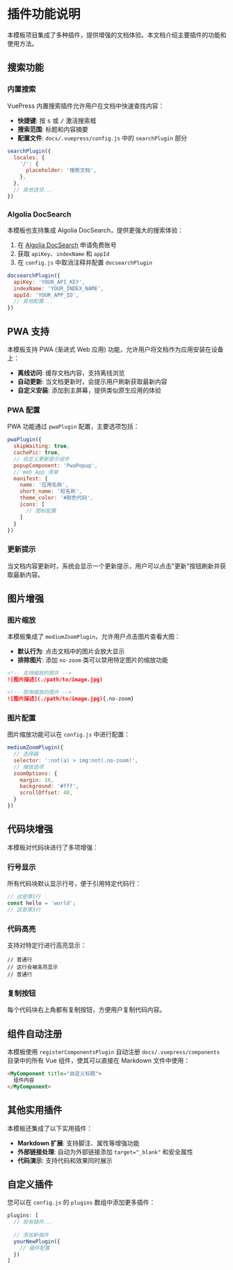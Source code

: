 # 插件功能说明

本模板项目集成了多种插件，提供增强的文档体验。本文档介绍主要插件的功能和使用方法。

## 搜索功能

### 内置搜索

VuePress 内置搜索插件允许用户在文档中快速查找内容：

- **快捷键**: 按 <kbd>s</kbd> 或 <kbd>/</kbd> 激活搜索框
- **搜索范围**: 标题和内容摘要
- **配置文件**: `docs/.vuepress/config.js` 中的 `searchPlugin` 部分

```js
searchPlugin({
  locales: {
    '/': {
      placeholder: '搜索文档',
    },
  },
  // 其他选项...
})
```

### Algolia DocSearch

本模板也支持集成 Algolia DocSearch，提供更强大的搜索体验：

1. 在 [Algolia DocSearch](https://docsearch.algolia.com/apply/) 申请免费账号
2. 获取 `apiKey`、`indexName` 和 `appId`
3. 在 `config.js` 中取消注释并配置 `docsearchPlugin`

```js
docsearchPlugin({
  apiKey: 'YOUR_API_KEY',
  indexName: 'YOUR_INDEX_NAME',
  appId: 'YOUR_APP_ID',
  // 其他配置...
})
```

## PWA 支持

本模板支持 PWA (渐进式 Web 应用) 功能，允许用户将文档作为应用安装在设备上：

- **离线访问**: 缓存文档内容，支持离线浏览
- **自动更新**: 当文档更新时，会提示用户刷新获取最新内容
- **自定义安装**: 添加到主屏幕，提供类似原生应用的体验

### PWA 配置

PWA 功能通过 `pwaPlugin` 配置，主要选项包括：

```js
pwaPlugin({
  skipWaiting: true,
  cachePic: true,
  // 自定义更新提示组件
  popupComponent: 'PwaPopup',
  // Web App 清单
  manifest: {
    name: '应用名称',
    short_name: '短名称',
    theme_color: '#颜色代码',
    icons: [
      // 图标配置
    ]
  }
})
```

### 更新提示

当文档内容更新时，系统会显示一个更新提示，用户可以点击"更新"按钮刷新并获取最新内容。

## 图片增强

### 图片缩放

本模板集成了 `mediumZoomPlugin`，允许用户点击图片查看大图：

- **默认行为**: 点击文档中的图片会放大显示
- **排除图片**: 添加 `no-zoom` 类可以禁用特定图片的缩放功能

```md
<!-- 支持缩放的图片 -->
![图片描述](./path/to/image.jpg)

<!-- 禁用缩放的图片 -->
![图片描述](./path/to/image.jpg){.no-zoom}
```

### 图片配置

图片缩放功能可以在 `config.js` 中进行配置：

```js
mediumZoomPlugin({
  // 选择器
  selector: ':not(a) > img:not(.no-zoom)',
  // 缩放选项
  zoomOptions: {
    margin: 16,
    background: '#fff',
    scrollOffset: 40,
  }
})
```

## 代码块增强

本模板对代码块进行了多项增强：

### 行号显示

所有代码块默认显示行号，便于引用特定代码行：

```js
// 这是第1行
const hello = 'world';
// 这是第3行
```

### 代码高亮

支持对特定行进行高亮显示：

```js{2}
// 普通行
// 这行会被高亮显示
// 普通行
```

### 复制按钮

每个代码块右上角都有复制按钮，方便用户复制代码内容。

## 组件自动注册

本模板使用 `registerComponentsPlugin` 自动注册 `docs/.vuepress/components` 目录中的所有 Vue 组件，使其可以直接在 Markdown 文件中使用：

```md
<MyComponent title="自定义标题">
  组件内容
</MyComponent>
```

## 其他实用插件

本模板还集成了以下实用插件：

- **Markdown 扩展**: 支持脚注、属性等增强功能
- **外部链接处理**: 自动为外部链接添加 `target="_blank"` 和安全属性
- **代码演示**: 支持代码和效果同时展示

## 自定义插件

您可以在 `config.js` 的 `plugins` 数组中添加更多插件：

```js
plugins: [
  // 现有插件...
  
  // 添加新插件
  yourNewPlugin({
    // 插件配置
  })
] 
